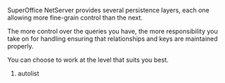 <properties date="2016-05-10"
SortOrder="8"
/>

SuperOffice NetServer provides several persistence layers, each one allowing more fine-grain control than the next.

The more control over the queries you have, the more responsibility you take on for handling ensuring that relationships and keys are maintained properly.

You can choose to work at the level that suits you best.

 

1. autolist
